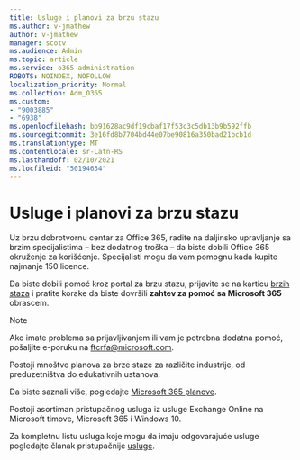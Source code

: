 ```yaml
---
title: Usluge i planovi za brzu stazu
ms.author: v-jmathew
author: v-jmathew
manager: scotv
ms.audience: Admin
ms.topic: article
ms.service: o365-administration
ROBOTS: NOINDEX, NOFOLLOW
localization_priority: Normal
ms.collection: Adm_O365
ms.custom:
- "9003885"
- "6938"
ms.openlocfilehash: bb91628ac9df19cbaf17f53c3c5db13b9b592ffb
ms.sourcegitcommit: 3e16fd8b7704bd44e07be90816a350bad21bcb1d
ms.translationtype: MT
ms.contentlocale: sr-Latn-RS
ms.lasthandoff: 02/10/2021
ms.locfileid: "50194634"
---
```

# <a name="eligible-services-and-plans-for-fasttrack"></a>Usluge i planovi za brzu stazu

Uz brzu dobrotvornu centar za Office 365, radite na daljinsko upravljanje sa brzim specijalistima – bez dodatnog troška – da biste dobili Office 365 okruženje za korišćenje. Specijalisti mogu da vam pomognu kada kupite najmanje 150 licence.

Da biste dobili pomoć kroz portal za brzu stazu, prijavite se na karticu [brzih staza](https://go.microsoft.com/fwlink/?linkid=2125443) i pratite korake da biste dovršili **zahtev za pomoć sa Microsoft 365** obrascem.

> [!NOTE]
> Ako imate problema sa prijavljivanjem ili vam je potrebna dodatna pomoć, pošaljite e-poruku na [ftcrfa@microsoft.com](mailto:ftcrfa@microsoft.com).

Postoji mnoštvo planova za brze staze za različite industrije, od preduzetništva do edukativnih ustanova.

Da biste saznali više, pogledajte [Microsoft 365 planove](https://go.microsoft.com/fwlink/?linkid=2125459).

Postoji asortiman pristupačnog usluga iz usluge Exchange Online na Microsoft timove, Microsoft 365 i Windows 10.

Za kompletnu listu usluga koje mogu da imaju odgovarajuće usluge pogledajte članak pristupačnije [usluge](https://go.microsoft.com/fwlink/?linkid=2125636).
